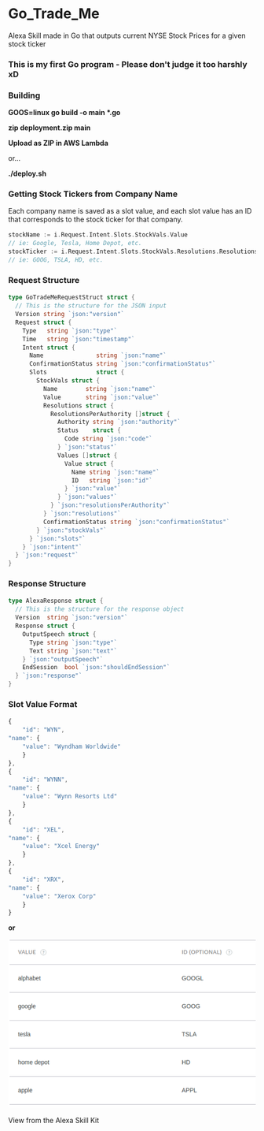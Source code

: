 # Go_Trade_Me
Alexa Skill made in Go that outputs current NYSE Stock Prices for a given stock ticker

### This is my first Go program - Please don't judge it too harshly xD


### Building

<b>GOOS=linux go build -o main *.go</b>

<b>zip deployment.zip main</b>

<b>Upload as ZIP in AWS Lambda</b>

or...

<b>./deploy.sh</b>

### Getting Stock Tickers from Company Name


Each company name is saved as a slot value, and each slot value has an ID that corresponds to the stock ticker for that company.

```go
stockName := i.Request.Intent.Slots.StockVals.Value
// ie: Google, Tesla, Home Depot, etc.
stockTicker := i.Request.Intent.Slots.StockVals.Resolutions.ResolutionsPerAuthority[0].Values[0].Value.ID
// ie: GOOG, TSLA, HD, etc.
```

### Request Structure

```go
type GoTradeMeRequestStruct struct {
  // This is the structure for the JSON input
  Version string `json:"version"`
  Request struct {
    Type   string `json:"type"`
    Time   string `json:"timestamp"`
    Intent struct {
      Name               string `json:"name"`
      ConfirmationStatus string `json:"confirmationStatus"`
      Slots              struct {
        StockVals struct {
          Name        string `json:"name"`
          Value       string `json:"value"`
          Resolutions struct {
            ResolutionsPerAuthority []struct {
              Authority string `json:"authority"`
              Status    struct {
                Code string `json:"code"`
              } `json:"status"`
              Values []struct {
                Value struct {
                  Name string `json:"name"`
                  ID   string `json:"id"`
                } `json:"value"`
              } `json:"values"`
            } `json:"resolutionsPerAuthority"`
          } `json:"resolutions"`
          ConfirmationStatus string `json:"confirmationStatus"`
        } `json:"stockVals"`
      } `json:"slots"`
    } `json:"intent"`
  } `json:"request"`
}
```

### Response Structure

```go
type AlexaResponse struct {
  // This is the structure for the response object
  Version  string `json:"version"`
  Response struct {
    OutputSpeech struct {
      Type string `json:"type"`
      Text string `json:"text"`
    } `json:"outputSpeech"`
    EndSession  bool `json:"shouldEndSession"`
  } `json:"response"`
}
```

### Slot Value Format

```javascript
{
    "id": "WYN",
"name": {
    "value": "Wyndham Worldwide"
    }
},
{
    "id": "WYNN",
"name": {
    "value": "Wynn Resorts Ltd"
    }
},
{
    "id": "XEL",
"name": {
    "value": "Xcel Energy"
    }
},
{
    "id": "XRX",
"name": {
    "value": "Xerox Corp"
    }
}
```

<b>or</b>

<p>
<img src ="src/IDVals.png">
</p>
<p>View from the Alexa Skill Kit</p>

